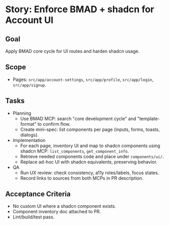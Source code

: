 # Story: Enforce BMAD + shadcn for Account UI

## Goal
Apply BMAD core cycle for UI routes and harden shadcn usage.

## Scope
- Pages: `src/app/account-settings`, `src/app/profile`, `src/app/login`, `src/app/signup`.

## Tasks
- Planning
  - Use BMAD MCP: search "core development cycle" and "template-format" to confirm flow.
  - Create mini-spec: list components per page (inputs, forms, toasts, dialogs).
- Implementation
  - For each page, inventory UI and map to shadcn components using shadcn MCP: `list_components`, `get_component_info`.
  - Retrieve needed components code and place under `components/ui/`.
  - Replace ad-hoc UI with shadcn equivalents, preserving behavior.
- QA
  - Run UX review: check consistency, a11y roles/labels, focus states.
  - Record links to sources from both MCPs in PR description.

## Acceptance Criteria
- No custom UI where a shadcn component exists.
- Component inventory doc attached to PR.
- Lint/build/test pass.
